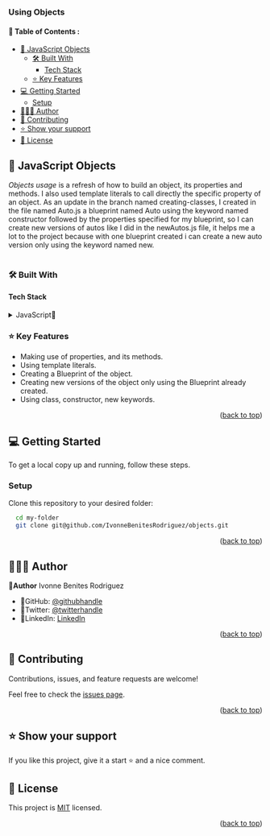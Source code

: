 ### Using Objects 
#### 📗 Table of Contents : 

- [📖 JavaScript Objects ](#-javascript-objects-)
  - [🛠 Built With ](#-built-with-)
    - [Tech Stack ](#tech-stack-)
  - [⭐️ Key Features ](#️-key-features-)
- [💻 Getting Started ](#-getting-started-)
  - [Setup](#setup)
- [👩🏽‍💻 Author ](#-author-)
- [🤝 Contributing ](#-contributing-)
- [⭐️ Show your support ](#️-show-your-support-)
- [📝 License ](#-license-)

<!-- PROJECT DESCRIPTION -->

## 📖 JavaScript Objects <a name="about-project"></a>
*Objects usage* is a refresh of how to build an object, its properties and methods.
I also used template literals to call directly the specific property of an object.
As an update in the branch named creating-classes, I created in the file named Auto.js a blueprint named Auto using the keyword named constructor followed by the properties specified for my blueprint, so I can create new versions of autos like I did in the newAutos.js file, it helps me a lot to the project because with one blueprint created i can create a new auto version only using the keyword named new.  
<br/>

### 🛠 Built With <a name="built-with"></a>

#### Tech Stack <a name="tech-stack"></a>

<details>
<summary>JavaScript🌷</summary>
  <ul>
    <li><a href="https://developer.mozilla.org/en-US/docs/Web/JavaScript">JS vanilla🌷</a></li>
  </ul>
  </details>


### ⭐️ Key Features <a name="key-features"></a>
-  Making use of properties, and its methods.
-  Using template literals.
-  Creating a Blueprint of the object.
-  Creating new versions of the object only using the Blueprint already created.
-  Using class, constructor, new keywords.

<p align="right">(<a href="#readme-top">back to top</a>)</p>

## 💻 Getting Started <a name="getting-started"></a>

To get a local copy up and running, follow these steps.

###  Setup

Clone this repository to your desired folder:


```sh
  cd my-folder
  git clone git@github.com/IvonneBenitesRodriguez/objects.git
```

<p align="right">(<a href="#readme-top">back to top</a>)</p>

## 👩🏽‍💻 Author <a name="author"></a>

🌸**Author** Ivonne Benites Rodriguez <br/>

- 🌷GitHub: [@githubhandle](https://github.com/IvonneBenitesRodriguez)
- 🌷Twitter: [@twitterhandle](https://twitter.com/IvonneBenitesR)
- 🌷LinkedIn: [LinkedIn](https://www.linkedin.com/in/ivonnebenites/)
  

<p align="right">(<a href="#readme-top">back to top</a>)</p>

## 🤝 Contributing <a name="contributing"></a>

Contributions, issues, and feature requests are welcome!

Feel free to check the [issues page](../../issues/).

<p align="right">(<a href="#readme-top">back to top</a>)</p>

## ⭐️ Show your support <a name="support"></a>

If you like this project, give it a start ⭐️ and a nice comment.

## 📝 License <a name="license"></a>

This project is [MIT](./LICENSE) licensed.

<p align="right">(<a href="#readme-top">back to top</a>)</p>

